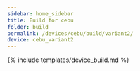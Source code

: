 ```yaml
---
sidebar: home_sidebar
title: Build for cebu
folder: build
permalink: /devices/cebu/build/variant2/
device: cebu_variant2
---
```

{% include templates/device_build.md %}
